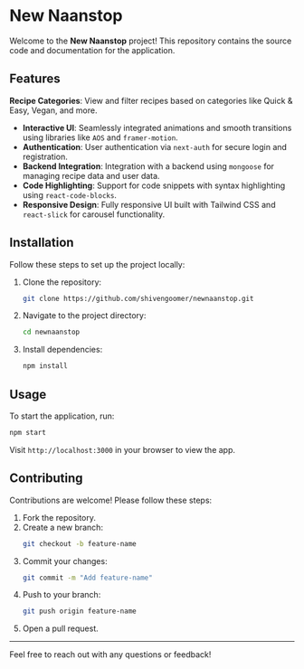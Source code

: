# New Naanstop

Welcome to the **New Naanstop** project! This repository contains the source code and documentation for the application.

## Features
**Recipe Categories**: View and filter recipes based on categories like Quick & Easy, Vegan, and more.
- **Interactive UI**: Seamlessly integrated animations and smooth transitions using libraries like `AOS` and `framer-motion`.
- **Authentication**: User authentication via `next-auth` for secure login and registration.
- **Backend Integration**: Integration with a backend using `mongoose` for managing recipe data and user data.
- **Code Highlighting**: Support for code snippets with syntax highlighting using `react-code-blocks`.
- **Responsive Design**: Fully responsive UI built with Tailwind CSS and `react-slick` for carousel functionality.


## Installation

Follow these steps to set up the project locally:

1. Clone the repository:
    ```bash
    git clone https://github.com/shivengoomer/newnaanstop.git
    ```
2. Navigate to the project directory:
    ```bash
    cd newnaanstop
    ```
3. Install dependencies:
    ```bash
    npm install
    ```

## Usage

To start the application, run:
```bash
npm start
```

Visit `http://localhost:3000` in your browser to view the app.

## Contributing

Contributions are welcome! Please follow these steps:

1. Fork the repository.
2. Create a new branch:
    ```bash
    git checkout -b feature-name
    ```
3. Commit your changes:
    ```bash
    git commit -m "Add feature-name"
    ```
4. Push to your branch:
    ```bash
    git push origin feature-name
    ```
5. Open a pull request.


---
Feel free to reach out with any questions or feedback!